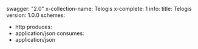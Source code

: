swagger: "2.0"
x-collection-name: Telogis
x-complete: 1
info:
  title: Telogis
  version: 1.0.0
schemes:
- http
produces:
- application/json
consumes:
- application/json